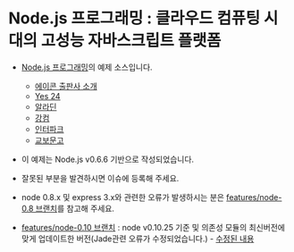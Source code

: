 Node.js 프로그래밍 : 클라우드 컴퓨팅 시대의 고성능 자바스크립트 플랫폼
==========================

* [Node.js 프로그래밍](http://blog.outsider.ne.kr/738)의 예제 소스입니다.
    - [에이콘 출판사 소개](http://www.acornpub.co.kr/book/nodejs)
    - [Yes 24](http://www.yes24.com/24/goods/6271069)
    - [알라딘](http://www.aladin.co.kr/shop/wproduct.aspx?ISBN=8960772763)
    - [강컴](http://kangcom.com/sub/view.asp?topid=5&sku=201202070001)
    - [인터파크](http://book.interpark.com/product/BookDisplay.do?_method=detail&sc.shopNo=0000400000&sc.prdNo=209853133&bookblockname=b_sch&booklinkname=bprd_title)
    - [교보문고](http://www.kyobobook.co.kr/product/detailViewKor.laf?mallGb=KOR&ejkGb=KOR&barcode=9788960772762)
* 이 예제는 Node.js v0.6.6 기반으로 작성되었습니다.
* 잘못된 부분을 발견하시면 이슈에 등록해 주세요.

* node 0.8.x 및 express 3.x와 관련한 오류가 발생하시는 분은 [features/node-0.8 브랜치](https://github.com/outsideris/node.js-programming/tree/features/node-0.8)를 참고해 주세요.
* [features/node-0.10 브랜치](https://github.com/outsideris/node.js-programming/tree/features/node-0.10) : node v0.10.25 기준 및 의존성 모듈의 최신버전에 맞게 업데이트한 버전(Jade관련 오류가 수정되었습니다.) - [수정된 내용](https://github.com/outsideris/node.js-programming/commit/522b894abba1dabfe667bfe0df0deb42fe7d3a80)

